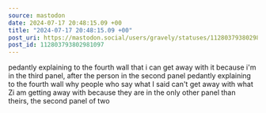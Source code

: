 ```yaml
---
source: mastodon
date: 2024-07-17 20:48:15.09 +00
title: "2024-07-17 20:48:15.09 +00"
post_uri: https://mastodon.social/users/gravely/statuses/112803793802981097
post_id: 112803793802981097
---
```

pedantly explaining to the fourth wall that i can get away with it because i'm in the third panel, after the person in the second panel pedantly explaining to the fourth wall why people who say what I said can't get away with what Zi am getting away with because they are in the only other panel than theirs, the second panel of two


